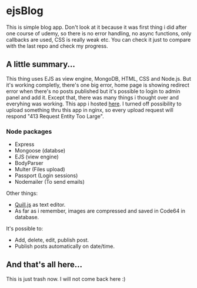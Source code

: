 # ejsBlog

This is simple blog app. Don't look at it because it was first thing i did after one course of udemy, so there is no error handling, no async functions, only callbacks are used, CSS is really weak etc. You can check it just to compare with the last repo and check my progress. 

## A little summary...

This thing uses EJS as view engine, MongoDB, HTML, CSS and Node.js. But it's working completly, there's one big error, home page is showing redirect error when there's no posts published but it's possible to login to admin panel and add it. Except that, there was many things i thought over and everyhing was working. This app i hosted [here](https://old.blog.nbtb.eu). I turned off possibility to upload something thru this app in nginx, so every upload request will respond "413 Request Entity Too Large".

### Node packages

- Express
- Mongoose (databse)
- EJS (view engine)
- BodyParser
- Multer (Files upload)
- Passport (Login sessions)
- Nodemailer (To send emails)

Other things:

- [Quill.js](https://quilljs.com/) as text editor.
- As far as i remember, images are compressed and saved in Code64 in database.

It's possible to:

- Add, delete, edit, publish post.
- Publish posts automatically on date/time.

## And that's all here...

This is just trash now. I will not come back here :)

